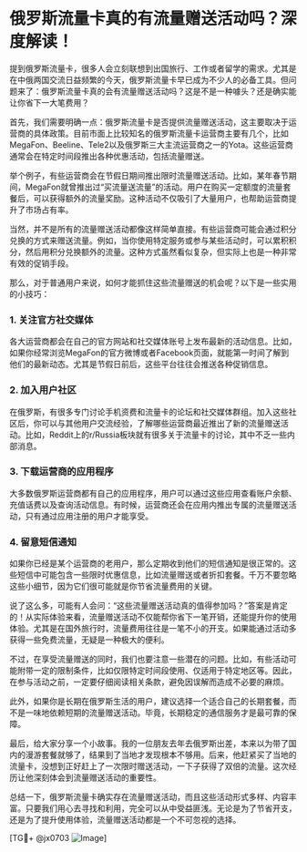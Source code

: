 # 俄罗斯流量卡真的有流量赠送活动吗？深度解读！

提到俄罗斯流量卡，很多人会立刻联想到出国旅行、工作或者留学的需求。尤其是在中俄两国交流日益频繁的今天，俄罗斯流量卡早已成为不少人的必备工具。但问题来了：俄罗斯流量卡真的会有流量赠送活动吗？这是不是一种噱头？还是确实能让你省下一大笔费用？

首先，我们需要明确一点：俄罗斯流量卡是否提供流量赠送活动，这主要取决于运营商的具体政策。目前市面上比较知名的俄罗斯流量卡运营商主要有几个，比如MegaFon、Beeline、Tele2以及俄罗斯三大主流运营商之一的Yota。这些运营商通常会在特定时间段推出各种优惠活动，包括流量赠送。

举个例子，有些运营商会在节假日期间推出限时流量赠送活动。比如，某年春节期间，MegaFon就曾推出过“买流量送流量”的活动。用户在购买一定额度的流量套餐后，可以获得额外的流量奖励。这种活动不仅吸引了大量用户，也帮助运营商提升了市场占有率。

当然，并不是所有的流量赠送活动都像这样简单直接。有些运营商可能会通过积分兑换的方式来赠送流量。例如，当你使用特定服务或参与某些活动时，可以累积积分，然后用积分兑换额外的流量。这种方式虽然看似复杂，但实际上也是一种非常有效的促销手段。

那么，对于普通用户来说，如何才能抓住这些流量赠送的机会呢？以下是一些实用的小技巧：

### 1. **关注官方社交媒体**
各大运营商都会在自己的官方网站和社交媒体账号上发布最新的活动信息。比如，如果你经常浏览MegaFon的官方微博或者Facebook页面，就能第一时间了解到他们的最新动态。尤其是节假日前后，这些平台往往会推送各种促销信息。

### 2. **加入用户社区**
在俄罗斯，有很多专门讨论手机资费和流量卡的论坛和社交媒体群组。加入这些社区后，你可以与其他用户交流经验，了解哪些运营商最近推出了新的流量赠送活动。比如，Reddit上的r/Russia板块就有很多关于流量卡的讨论，其中不乏一些内部消息。

### 3. **下载运营商的应用程序**
大多数俄罗斯运营商都有自己的应用程序，用户可以通过这些应用查看账户余额、充值话费以及查询活动信息。有时候，运营商还会在应用内推出专属的流量赠送活动，只有通过应用注册的用户才能享受。

### 4. **留意短信通知**
如果你已经是某个运营商的老用户，那么定期收到他们的短信通知是很正常的。这些短信中可能包含一些限时优惠信息，比如流量赠送或者折扣套餐。千万不要忽略这些小细节，因为它们很可能就是你节省流量费用的关键。

说了这么多，可能有人会问：“这些流量赠送活动真的值得参加吗？”答案是肯定的！从实际体验来看，流量赠送活动不仅能帮你省下一笔开销，还能提升你的使用体验。尤其是在国外旅行时，流量费用往往是一笔不小的开支。如果能通过活动多获得一些免费流量，无疑是一种极大的便利。

不过，在享受流量赠送的同时，我们也要注意一些潜在的问题。比如，有些活动可能附带一定的限制条件，比如仅限特定时间段使用、仅适用于特定地区等。因此，在参与活动之前，一定要仔细阅读相关条款，避免因误解而造成不必要的麻烦。

此外，如果你是长期在俄罗斯生活的用户，建议选择一个适合自己的长期套餐，而不是一味地依赖短期的流量赠送活动。毕竟，长期稳定的通信服务才是最可靠的保障。

最后，给大家分享一个小故事。我的一位朋友去年去俄罗斯出差，本来以为带了国内的漫游套餐就够了，结果到了当地才发现根本不够用。后来，他赶紧买了当地的流量卡，没想到正好赶上了一次限时赠送活动，一下子获得了双倍的流量。这次经历让他深刻体会到流量赠送活动的重要性。

总结一下，俄罗斯流量卡确实存在流量赠送活动，而且这些活动形式多样、内容丰富。只要我们用心去寻找和利用，完全可以从中受益匪浅。无论是为了节省开支，还是为了提升使用体验，流量赠送活动都是一个不可忽视的选择。

[TG💪+ @jx0703 ![Image](https://github.com/user-attachments/assets/dbca1d08-cadb-493c-b0ec-ad6f7a83f270)]